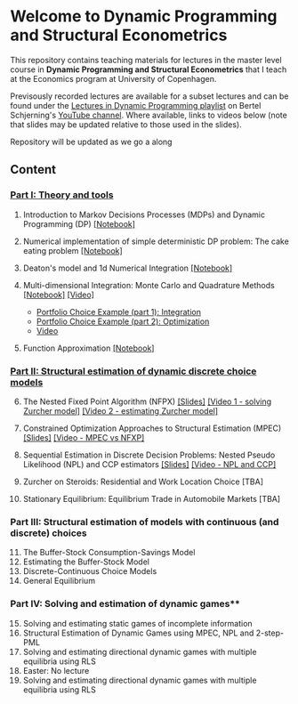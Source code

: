 # Welcome to Dynamic Programming and Structural Econometrics

This repository contains teaching materials for lectures in the master level course in **Dynamic Programming and Structural Econometrics** that I teach at the Economics program at University of Copenhagen. 

Previsously recorded lectures are available for a subset lectures and can be found under the [Lectures in Dynamic Programming playlist](https://www.youtube.com/watch?v=SbVIgzWt8So&list=PLzkJu0O0lYnEpJNYJ4Ent_qckS0OKkYYg) on Bertel Schjerning's [YouTube channel](https://www.youtube.com/user/BSchjerning). Where available, links to videos below (note that slides may be updated relative to those used in the slides). 

Repository will be updated as we go a along

## Content
### [Part I: Theory and tools](https://github.com/bschjerning/dp_ucph/tree/main/1_theory_tools)                                                   

1. Introduction to Markov Decisions Processes (MDPs) and Dynamic Programming (DP) [[Notebook]](https://github.com/bschjerning/dp_ucph/blob/main/1_theory_tools/01_dp_intro.ipynb)
1. Numerical implementation of simple deterministic DP problem: The cake eating problem [[Notebook]](https://github.com/bschjerning/dp_ucph/blob/main/1_theory_tools/02_cake_eating_example.ipynb) 
1. Deaton's model and 1d Numerical Integration [[Notebook]](https://github.com/bschjerning/dp_ucph/blob/main/1_theory_tools/03_deaton_1d_integration.ipynb)

1. Multi-dimensional Integration: Monte Carlo and Quadrature Methods [[Notebook]](https://github.com/bschjerning/dp_ucph/blob/main/1_theory_tools/04_multi_d_integration.ipynb) [[Video]](https://youtu.be/lyAXNsUG02g)
    - [Portfolio Choice Example (part 1): Integration](https://github.com/bschjerning/dp_ucph/blob/main/1_theory_tools/04a_portfolio_integration.ipynb)
    - [Portfolio Choice Example (part 2): Optimization](https://github.com/bschjerning/dp_ucph/blob/main/1_theory_tools/04b_portfolio_optimal.ipynb)
    - [Video](https://www.youtube.com/watch?v=VDvIyrMAKac)


1.  Function Approximation [[Notebook]](https://github.com/bschjerning/dp_ucph/blob/main/1_theory_tools/05_interpolation.ipynb)


### [Part II: Structural estimation of dynamic discrete choice models](https://github.com/bschjerning/dp_ucph/tree/main/2_dynamic_discrete_choice)                 

6. The Nested Fixed Point Algorithm (NFPX) [[Slides]](https://github.com/bschjerning/dp_ucph/blob/main/2_dynamic_discrete_choice/1_nfxp.pdf)
[[Video 1 - solving Zurcher model]](https://youtu.be/JfFCZhBYgGw) [[Video 2 - estimating Zurcher model]](https://youtu.be/YpCptgY9vzw)                                            
1. Constrained Optimization Approaches to Structural Estimation (MPEC) [[Slides]](https://github.com/bschjerning/dp_ucph/blob/main/2_dynamic_discrete_choice/2_mpec.pdf)
[[Video - MPEC vs NFXP]](https://youtu.be/1uuSTLbXyd8)

1. Sequential Estimation in Discrete Decision Problems: Nested Pseudo Likelihood (NPL) and CCP estimators [[Slides]](https://github.com/bschjerning/dp_ucph/blob/main/2_dynamic_discrete_choice/3_npl.pdf)
[[Video - NPL and CCP]](https://youtu.be/KqQaWuHvYkg)                    
1. Zurcher on Steroids: Residential and Work Location Choice [TBA]           
1. Stationary Equilibrium: Equilibrium Trade in Automobile Markets [TBA]     

### Part III: Structural estimation of models with continuous (and discrete) choices

11. The Buffer-Stock Consumption-Savings Model
1. Estimating the Buffer-Stock Model          
1. Discrete-Continuous Choice Models          
1. General Equilibrium                        

### Part IV: Solving and estimation of dynamic games**				

15. Solving and estimating static games of incomplete information                          
1. Structural Estimation of Dynamic Games using MPEC, NPL and 2-step-PML                  
1. Solving  and estimating directional dynamic games with multiple equilibria using RLS  
1. Easter: No lecture                                                                     
1. Solving  and estimating directional dynamic games with multiple equilibria using RLS   






